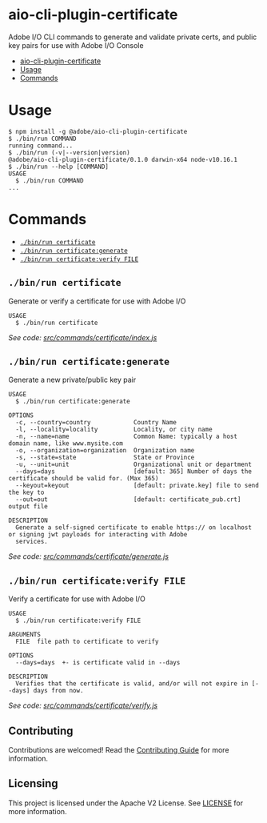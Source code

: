 # aio-cli-plugin-certificate
Adobe I/O CLI commands to generate and validate private certs, and public key pairs for use with Adobe I/O Console

<!-- toc -->
* [aio-cli-plugin-certificate](#aio-cli-plugin-certificate)
* [Usage](#usage)
* [Commands](#commands)
<!-- tocstop -->
# Usage
<!-- usage -->
```sh-session
$ npm install -g @adobe/aio-cli-plugin-certificate
$ ./bin/run COMMAND
running command...
$ ./bin/run (-v|--version|version)
@adobe/aio-cli-plugin-certificate/0.1.0 darwin-x64 node-v10.16.1
$ ./bin/run --help [COMMAND]
USAGE
  $ ./bin/run COMMAND
...
```
<!-- usagestop -->
# Commands
<!-- commands -->
* [`./bin/run certificate`](#binrun-certificate)
* [`./bin/run certificate:generate`](#binrun-certificategenerate)
* [`./bin/run certificate:verify FILE`](#binrun-certificateverify-file)

## `./bin/run certificate`

Generate or verify a certificate for use with Adobe I/O

```
USAGE
  $ ./bin/run certificate
```

_See code: [src/commands/certificate/index.js](https://github.com/adobe/aio-cli-plugin-certificate/blob/v0.1.0/src/commands/certificate/index.js)_

## `./bin/run certificate:generate`

Generate a new private/public key pair

```
USAGE
  $ ./bin/run certificate:generate

OPTIONS
  -c, --country=country            Country Name
  -l, --locality=locality          Locality, or city name
  -n, --name=name                  Common Name: typically a host domain name, like www.mysite.com
  -o, --organization=organization  Organization name
  -s, --state=state                State or Province
  -u, --unit=unit                  Organizational unit or department
  --days=days                      [default: 365] Number of days the certificate should be valid for. (Max 365)
  --keyout=keyout                  [default: private.key] file to send the key to
  --out=out                        [default: certificate_pub.crt] output file

DESCRIPTION
  Generate a self-signed certificate to enable https:// on localhost or signing jwt payloads for interacting with Adobe 
  services.
```

_See code: [src/commands/certificate/generate.js](https://github.com/adobe/aio-cli-plugin-certificate/blob/v0.1.0/src/commands/certificate/generate.js)_

## `./bin/run certificate:verify FILE`

Verify a certificate for use with Adobe I/O

```
USAGE
  $ ./bin/run certificate:verify FILE

ARGUMENTS
  FILE  file path to certificate to verify

OPTIONS
  --days=days  +- is certificate valid in --days

DESCRIPTION
  Verifies that the certificate is valid, and/or will not expire in [--days] days from now.
```

_See code: [src/commands/certificate/verify.js](https://github.com/adobe/aio-cli-plugin-certificate/blob/v0.1.0/src/commands/certificate/verify.js)_
<!-- commandsstop -->

## Contributing

Contributions are welcomed! Read the [Contributing Guide](./CONTRIBUTING.md) for more information.

## Licensing

This project is licensed under the Apache V2 License. See [LICENSE](LICENSE) for more information.
